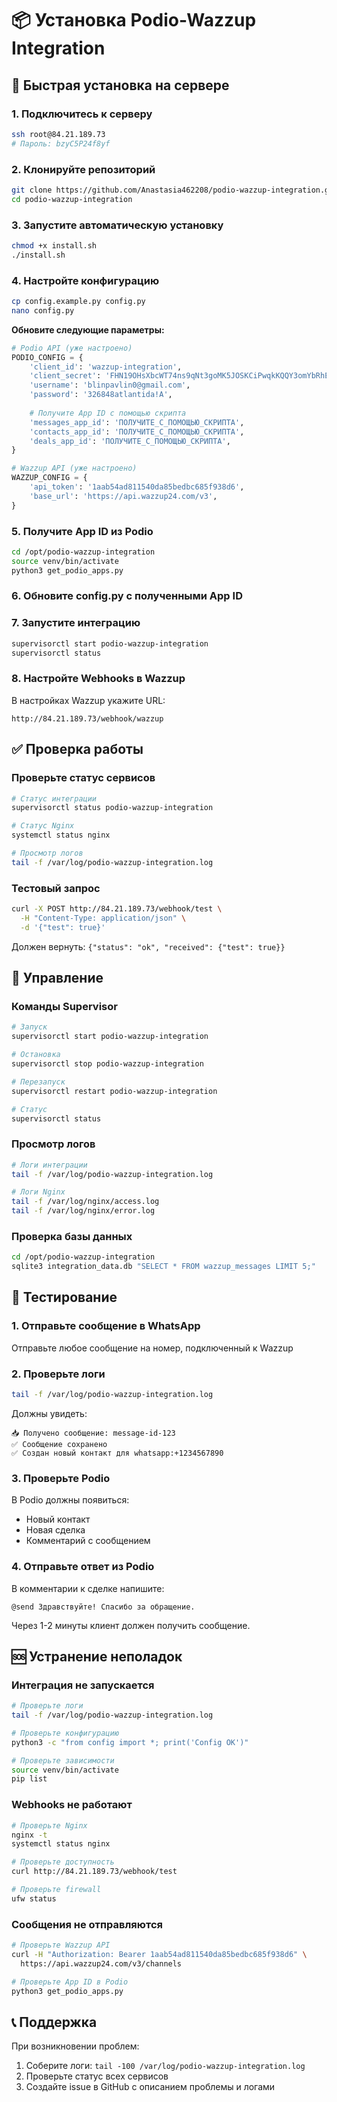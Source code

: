# 📦 Установка Podio-Wazzup Integration

## 🚀 Быстрая установка на сервере

### 1. Подключитесь к серверу
```bash
ssh root@84.21.189.73
# Пароль: bzyC5P24f8yf
```

### 2. Клонируйте репозиторий
```bash
git clone https://github.com/Anastasia462208/podio-wazzup-integration.git
cd podio-wazzup-integration
```

### 3. Запустите автоматическую установку
```bash
chmod +x install.sh
./install.sh
```

### 4. Настройте конфигурацию
```bash
cp config.example.py config.py
nano config.py
```

**Обновите следующие параметры:**
```python
# Podio API (уже настроено)
PODIO_CONFIG = {
    'client_id': 'wazzup-integration',
    'client_secret': 'FHN19OHsXbcWT74ns9qNt3goMK5JOSKCiPwqkKQQY3omYbRhEYuyQo7nG3k3LEzY',
    'username': 'blinpavlin0@gmail.com',
    'password': '326848atlantida!A',
    
    # Получите App ID с помощью скрипта
    'messages_app_id': 'ПОЛУЧИТЕ_С_ПОМОЩЬЮ_СКРИПТА',
    'contacts_app_id': 'ПОЛУЧИТЕ_С_ПОМОЩЬЮ_СКРИПТА',
    'deals_app_id': 'ПОЛУЧИТЕ_С_ПОМОЩЬЮ_СКРИПТА',
}

# Wazzup API (уже настроено)
WAZZUP_CONFIG = {
    'api_token': '1aab54ad811540da85bedbc685f938d6',
    'base_url': 'https://api.wazzup24.com/v3',
}
```

### 5. Получите App ID из Podio
```bash
cd /opt/podio-wazzup-integration
source venv/bin/activate
python3 get_podio_apps.py
```

### 6. Обновите config.py с полученными App ID

### 7. Запустите интеграцию
```bash
supervisorctl start podio-wazzup-integration
supervisorctl status
```

### 8. Настройте Webhooks в Wazzup
В настройках Wazzup укажите URL:
```
http://84.21.189.73/webhook/wazzup
```

## ✅ Проверка работы

### Проверьте статус сервисов
```bash
# Статус интеграции
supervisorctl status podio-wazzup-integration

# Статус Nginx
systemctl status nginx

# Просмотр логов
tail -f /var/log/podio-wazzup-integration.log
```

### Тестовый запрос
```bash
curl -X POST http://84.21.189.73/webhook/test \
  -H "Content-Type: application/json" \
  -d '{"test": true}'
```

Должен вернуть: `{"status": "ok", "received": {"test": true}}`

## 🔧 Управление

### Команды Supervisor
```bash
# Запуск
supervisorctl start podio-wazzup-integration

# Остановка
supervisorctl stop podio-wazzup-integration

# Перезапуск
supervisorctl restart podio-wazzup-integration

# Статус
supervisorctl status
```

### Просмотр логов
```bash
# Логи интеграции
tail -f /var/log/podio-wazzup-integration.log

# Логи Nginx
tail -f /var/log/nginx/access.log
tail -f /var/log/nginx/error.log
```

### Проверка базы данных
```bash
cd /opt/podio-wazzup-integration
sqlite3 integration_data.db "SELECT * FROM wazzup_messages LIMIT 5;"
```

## 🧪 Тестирование

### 1. Отправьте сообщение в WhatsApp
Отправьте любое сообщение на номер, подключенный к Wazzup

### 2. Проверьте логи
```bash
tail -f /var/log/podio-wazzup-integration.log
```

Должны увидеть:
```
📥 Получено сообщение: message-id-123
✅ Сообщение сохранено
✅ Создан новый контакт для whatsapp:+1234567890
```

### 3. Проверьте Podio
В Podio должны появиться:
- Новый контакт
- Новая сделка
- Комментарий с сообщением

### 4. Отправьте ответ из Podio
В комментарии к сделке напишите:
```
@send Здравствуйте! Спасибо за обращение.
```

Через 1-2 минуты клиент должен получить сообщение.

## 🆘 Устранение неполадок

### Интеграция не запускается
```bash
# Проверьте логи
tail -f /var/log/podio-wazzup-integration.log

# Проверьте конфигурацию
python3 -c "from config import *; print('Config OK')"

# Проверьте зависимости
source venv/bin/activate
pip list
```

### Webhooks не работают
```bash
# Проверьте Nginx
nginx -t
systemctl status nginx

# Проверьте доступность
curl http://84.21.189.73/webhook/test

# Проверьте firewall
ufw status
```

### Сообщения не отправляются
```bash
# Проверьте Wazzup API
curl -H "Authorization: Bearer 1aab54ad811540da85bedbc685f938d6" \
  https://api.wazzup24.com/v3/channels

# Проверьте App ID в Podio
python3 get_podio_apps.py
```

## 📞 Поддержка

При возникновении проблем:
1. Соберите логи: `tail -100 /var/log/podio-wazzup-integration.log`
2. Проверьте статус всех сервисов
3. Создайте issue в GitHub с описанием проблемы и логами
